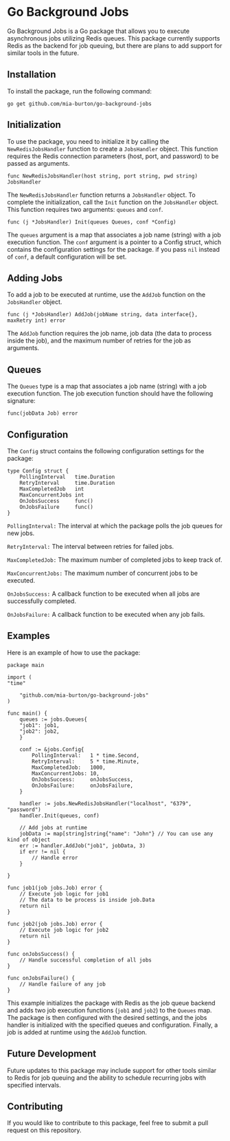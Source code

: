 # Go Background Jobs
Go Background Jobs is a Go package that allows you to execute asynchronous jobs utilizing Redis queues.
This package currently supports Redis as the backend for job queuing, but there are plans to add support for similar tools in the future.

## Installation
To install the package, run the following command:

    go get github.com/mia-burton/go-background-jobs

## Initialization
To use the package, you need to initialize it by calling the `NewRedisJobsHandler` function to create a `JobsHandler` object. This function requires the Redis connection parameters (host, port, and password) to be passed as arguments.

    func NewRedisJobsHandler(host string, port string, pwd string) JobsHandler

The `NewRedisJobsHandler` function returns a `JobsHandler` object. To complete the initialization, call the `Init` function on the `JobsHandler` object. This function requires two arguments: `queues` and `conf`.

    func (j *JobsHandler) Init(queues Queues, conf *Config)

The `queues` argument is a map that associates a job name (string) with a job execution function. The `conf` argument is a pointer to a Config struct, which contains the configuration settings for the package.
if you pass `nil` instead of `conf`, a default configuration will be set.

## Adding Jobs
To add a job to be executed at runtime, use the `AddJob` function on the `JobsHandler` object.
    
    func (j *JobsHandler) AddJob(jobName string, data interface{}, maxRetry int) error

The `AddJob` function requires the job name, job data (the data to process inside the job), and the maximum number of retries for the job as arguments.

## Queues
The `Queues` type is a map that associates a job name (string) with a job execution function. The job execution function should have the following signature:
    
    func(jobData Job) error

## Configuration
The `Config` struct contains the following configuration settings for the package:

    type Config struct {
        PollingInterval   time.Duration
        RetryInterval     time.Duration
        MaxCompletedJob   int
        MaxConcurrentJobs int
        OnJobsSuccess     func()
        OnJobsFailure     func()
    }

`PollingInterval:` The interval at which the package polls the job queues for new jobs.

`RetryInterval:` The interval between retries for failed jobs.

`MaxCompletedJob:` The maximum number of completed jobs to keep track of.

`MaxConcurrentJobs:` The maximum number of concurrent jobs to be executed.

`OnJobsSuccess:` A callback function to be executed when all jobs are successfully completed.

`OnJobsFailure:` A callback function to be executed when any job fails.

## Examples
Here is an example of how to use the package:

    package main

    import (
    "time"
    
        "github.com/mia-burton/go-background-jobs"
    )
    
    func main() {
        queues := jobs.Queues{
        "job1": job1,
        "job2": job2,
        }
    
        conf := &jobs.Config{
            PollingInterval:   1 * time.Second,
            RetryInterval:     5 * time.Minute,
            MaxCompletedJob:   1000,
            MaxConcurrentJobs: 10,
            OnJobsSuccess:     onJobsSuccess,
            OnJobsFailure:     onJobsFailure,
        }
    
        handler := jobs.NewRedisJobsHandler("localhost", "6379", "password")
        handler.Init(queues, conf)
    
        // Add jobs at runtime
        jobData := map[string]string{"name": "John"} // You can use any kind of object
        err := handler.AddJob("job1", jobData, 3)
        if err != nil {
            // Handle error
        }

    }
    
    func job1(job jobs.Job) error {
        // Execute job logic for job1
        // The data to be process is inside job.Data
        return nil
    }
    
    func job2(job jobs.Job) error {
        // Execute job logic for job2
        return nil
    }
    
    func onJobsSuccess() {
        // Handle successful completion of all jobs
    }
    
    func onJobsFailure() {
        // Handle failure of any job
    }

This example initializes the package with Redis as the job queue backend and adds two job execution functions (`job1` and `job2`) to the `Queues` map. The package is then configured with the desired settings, and the jobs handler is initialized with the specified queues and configuration. Finally, a job is added at runtime using the `AddJob` function.

## Future Development
Future updates to this package may include support for other tools similar to Redis for job queuing and the ability to schedule recurring jobs with specified intervals.

## Contributing
If you would like to contribute to this package, feel free to submit a pull request on this repository.